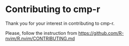 # Contributing to cmp-r

Thank you for your interest in contributing to cmp-r.

Please, follow the instruction from https://github.com/R-nvim/R.nvim/CONTRIBUTING.md

